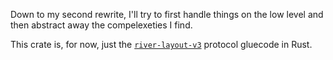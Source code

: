 Down to my second rewrite, I'll try to first handle things on the low level and then abstract away the compelexeties I find.

This crate is, for now, just the [`river-layout-v3`](https://codeberg.org/river/river/src/branch/master/protocol/river-layout-v3.xml) protocol gluecode in Rust. 
